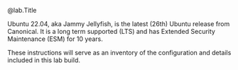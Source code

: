@lab.Title

Ubuntu 22.04, aka Jammy Jellyfish, is the latest (26th) Ubuntu release from Canonical. It is a long term supported (LTS) and has Extended Security Maintenance (ESM) for 10 years. 

These instructions will serve as an inventory of the configuration and details included in this lab build.
